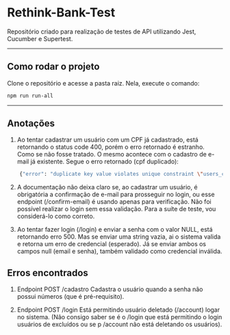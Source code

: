 # Rethink-Bank-Test

Repositório criado para realização de testes de API utilizando Jest, Cucumber e Supertest.

---



## Como rodar o projeto

Clone o repositório e acesse a pasta raiz. Nela, execute o comando:

```bash
npm run run-all

```


---
## Anotações

1. Ao tentar cadastrar um usuário com um CPF já cadastrado, está retornando o status code 400, porém o erro retornado é estranho. Como se não fosse tratado. O mesmo acontece com o cadastro de e-mail já existente. Segue o erro retornado (cpf duplicado):

```bash
    {"error": "duplicate key value violates unique constraint \"users_cpf_key\""}
```

2. A documentação não deixa claro se, ao cadastrar um usuário, é obrigatória a confirmação de e-mail para prosseguir no login, ou esse endpoint (/confirm-email) é usando apenas para verificação.
   Não foi possível realizar o login sem essa validação. Para a suíte de teste, vou considerá-lo como correto.

3. Ao tentar fazer login (/login) e enviar a senha com o valor NULL, está retornando erro 500. Mas se enviar uma string vazia, ai o sistema valida e retorna um erro de credencial (esperado). Já se enviar ambos os campos null (email e senha), também validado como credencial inválida.



## Erros encontrados

1. Endpoint POST /cadastro
   Cadastra o usuário quando a senha não possui números (que é pré-requisito).

2. Endpoint POST /login
   Está permitindo usuário deletado (/account) logar no sistema.
   (Não consigo saber se é o /login que está permitindo o login usuários de excluídos ou se p /account não está deletando os usuários). 